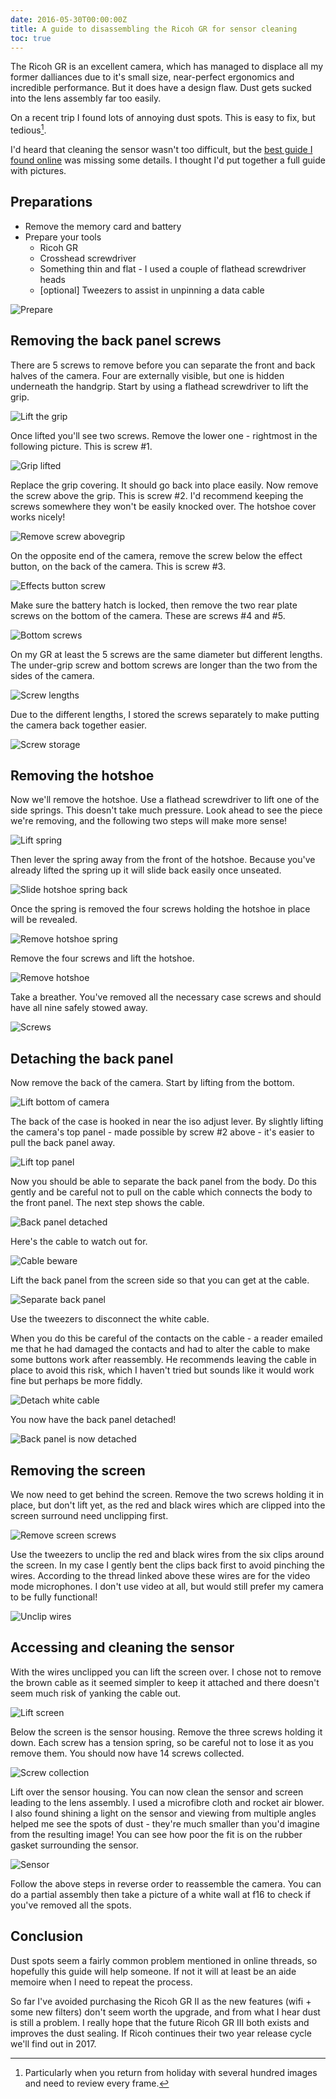 ```yaml
---
date: 2016-05-30T00:00:00Z
title: A guide to disassembling the Ricoh GR for sensor cleaning
toc: true
---
```


The Ricoh GR is an excellent camera, which has managed to displace all my former dalliances due to it's small size, near-perfect ergonomics and incredible performance. But it does have a design flaw. Dust gets sucked into the lens assembly far too easily.

On a recent trip I found lots of annoying dust spots. This is easy to fix, but tedious[^1].

I'd heard that cleaning the sensor wasn't too difficult, but the [best guide I found online](http://www.pentaxforums.com/forums/161-ricoh-gr/261769-disassembling-gr-sensor-cleaning.html) was missing some details. I thought I'd put together a full guide with pictures.

## Preparations

- Remove the memory card and battery
- Prepare your tools
    - Ricoh GR
    - Crosshead screwdriver
    - Something thin and flat - I used a couple of flathead screwdriver heads
    - [optional] Tweezers to assist in unpinning a data cable

![Prepare](/img/IMG_20160131_123309.jpg)

## Removing the back panel screws

There are 5 screws to remove before you can separate the front and back halves of the camera. Four are externally visible, but one is hidden underneath the handgrip. Start by using a flathead screwdriver to lift the grip.

![Lift the grip](/img/IMG_20160131_123459.jpg)

Once lifted you'll see two screws. Remove the lower one - rightmost in the following picture. This is screw #1.

![Grip lifted](/img/IMG_20160131_123552.jpg)

Replace the grip covering. It should go back into place easily. Now remove the screw above the grip. This is screw #2. I'd recommend keeping the screws somewhere they won't be easily knocked over. The hotshoe cover works nicely!

![Remove screw abovegrip](/img/IMG_20160131_123721.jpg)

On the opposite end of the camera, remove the screw below the effect button, on the back of the camera. This is screw #3.

![Effects button screw](/img/IMG_20160131_123803.jpg)

Make sure the battery hatch is locked, then remove the two rear plate screws on the bottom of the camera. These are screws #4 and #5.

![Bottom screws](/img/IMG_20160131_123946.jpg)

On my GR at least the 5 screws are the same diameter but different lengths. The under-grip screw and bottom screws are longer than the two from the sides of the camera.

![Screw lengths](/img/IMG_20160131_124244.jpg)

Due to the different lengths, I stored the screws separately to make putting the camera back together easier.

![Screw storage](/img/IMG_20160131_124331.jpg)

## Removing the hotshoe

Now we'll remove the hotshoe. Use a flathead screwdriver to lift one of the side springs. This doesn't take much pressure. Look ahead to see the piece we're removing, and the following two steps will make more sense!

![Lift spring](/img/IMG_20160131_124543.jpg)

Then lever the spring away from the front of the hotshoe. Because you've already lifted the spring up it will slide back easily once unseated.

![Slide hotshoe spring back](/img/IMG_20160131_124657.jpg)

Once the spring is removed the four screws holding the hotshoe in place will be revealed.

![Remove hotshoe spring](/img/IMG_20160131_124735.jpg)

Remove the four screws and lift the hotshoe.

![Remove hotshoe](/img/IMG_20160131_124823.jpg)

Take a breather. You've removed all the necessary case screws and should have all nine safely stowed away.

![Screws](/img/IMG_20160131_124855.jpg)

## Detaching the back panel

Now remove the back of the camera. Start by lifting from the bottom.

![Lift bottom of camera](/img/IMG_20160131_124920.jpg)

The back of the case is hooked in near the iso adjust lever. By slightly lifting the camera's top panel - made possible by screw #2 above - it's easier to pull the back panel away.

![Lift top panel](/img/IMG_20160131_125000.jpg)

Now you should be able to separate the back panel from the body. Do this gently and be careful not to pull on the cable which connects the body to the front panel. The next step shows the cable.

![Back panel detached](/img/IMG_20160131_125035.jpg)

Here's the cable to watch out for.

![Cable beware](/img/IMG_20160131_125048.jpg)

Lift the back panel from the screen side so that you can get at the cable.

![Separate back panel](/img/IMG_20160131_125107.jpg)

Use the tweezers to disconnect the white cable.

When you do this be careful of the contacts on the cable - a reader emailed me that he had damaged the contacts and had to alter the cable to make some buttons work after reassembly. He recommends leaving the cable in place to avoid this risk, which I haven't tried but sounds like it would work fine but perhaps be more fiddly.

![Detach white cable](/img/IMG_20160131_125201.jpg)

You now have the back panel detached!

![Back panel is now detached](/img/IMG_20160131_125213.jpg)

## Removing the screen

We now need to get behind the screen. Remove the two screws holding it in place, but don't lift yet, as the red and black wires which are clipped into the screen surround need unclipping first.

![Remove screen screws](/img/IMG_20160131_125747.jpg)

Use the tweezers to unclip the red and black wires from the six clips around the screen. In my case I gently bent the clips back first to avoid pinching the wires. According to the thread linked above these wires are for the video mode microphones. I don't use video at all, but would still prefer my camera to be fully functional!

![Unclip wires](/img/IMG_20160131_130538.jpg)

## Accessing and cleaning the sensor

With the wires unclipped you can lift the screen over. I chose not to remove the brown cable as it seemed simpler to keep it attached and there doesn't seem much risk of yanking the cable out.

![Lift screen](/img/IMG_20160131_130701.jpg)

Below the screen is the sensor housing. Remove the three screws holding it down. Each screw has a tension spring, so be careful not to lose it as you remove them. You should now have 14 screws collected.

![Screw collection](/img/IMG_20160131_130952.jpg)

Lift over the sensor housing. You can now clean the sensor and screen leading to the lens assembly. I used a microfibre cloth and rocket air blower. I also found shining a light on the sensor and viewing from multiple angles helped me see the spots of dust - they're much smaller than you'd imagine from the resulting image! You can see how poor the fit is on the rubber gasket surrounding the sensor.

![Sensor](/img/IMG_20160131_140812.jpg)

Follow the above steps in reverse order to reassemble the camera. You can do a partial assembly then take a picture of a white wall at f16 to check if you've removed all the spots.

## Conclusion

Dust spots seem a fairly common problem mentioned in online threads, so hopefully this guide will help someone. If not it will at least be an aide memoire when I need to repeat the process.

So far I've avoided purchasing the Ricoh GR II as the new features (wifi + some new filters) don't seem worth the upgrade, and from what I hear dust is still a problem. I really hope that the future Ricoh GR III both exists and improves the dust sealing. If Ricoh continues their two year release cycle we'll find out in 2017.

[^1]: Particularly when you return from holiday with several hundred images and need to review every frame.
